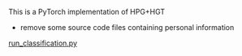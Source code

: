 This is a PyTorch implementation of HPG+HGT

- remove some source code files containing personal information

[run_classification.py](codenet_py_classification%2Frun_classification.py)
